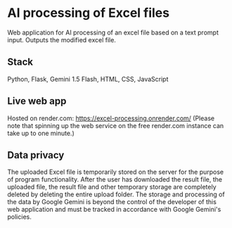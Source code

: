 # AI processing of Excel files
Web application for AI processing of an excel file based on a text prompt input. Outputs the modified excel file. 

## Stack
Python, Flask, Gemini 1.5 Flash, HTML, CSS, JavaScript

## Live web app
Hosted on render.com: https://excel-processing.onrender.com/ (Please note that spinning up the web service on the free render.com instance can take up to one minute.)

## Data privacy
The uploaded Excel file is temporarily stored on the server for the purpose of program functionality. After the user has downloaded the result file, the uploaded file, the result file and other temporary storage are completely deleted by deleting the entire upload folder. The storage and processing of the data by Google Gemini is beyond the control of the developer of this web application and must be tracked in accordance with Google Gemini's policies.
